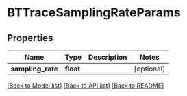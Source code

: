 # BTTraceSamplingRateParams

## Properties
Name | Type | Description | Notes
------------ | ------------- | ------------- | -------------
**sampling_rate** | **float** |  | [optional] 

[[Back to Model list]](../README.md#documentation-for-models) [[Back to API list]](../README.md#documentation-for-api-endpoints) [[Back to README]](../README.md)



